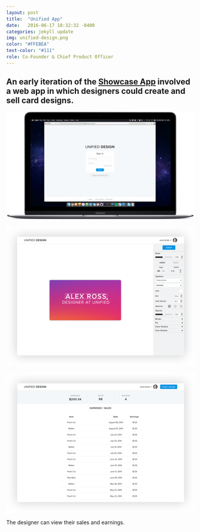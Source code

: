 ```yaml
---
layout: post
title:  "Unified App"
date:   2016-06-17 18:32:32 -0400
categories: jekyll update
img: unified-design.png
color: "#FFEBEA"
text-color: "#111"
role: Co-Founder & Chief Product Officer
---
```

## An early iteration of the **[Showcase App](/showcase-app)** involved a web app in which designers could create and sell card designs.

![portal mac](/img/portal-macfront.png)

![portal 1](/img/portal1.png)

![portal 1](/img/portal2.png)

<div class="caption">The designer can view their sales and earnings.</div>
